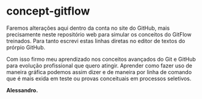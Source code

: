 # concept-gitflow

Faremos alterações aqui dentro da conta no site do GitHub, mais precisamente neste repositório web para simular os conceitos do GitFlow treinados.
Para tanto escrevi estas linhas diretas no editor de textos do prórpio GitHub.

Com isso firmo meu aprendizado nos conceitos avançados do Git e GitHub para evolução profissional que quero atingir.
Aprender como fazer uso de maneira gráfica podemos assim dizer e de maneira por linha de comando que é mais exida em teste ou provas conceituais em processos seletivos.

**Alessandro.**
